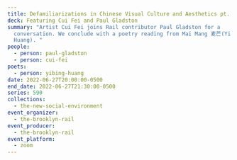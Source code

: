 ```yaml
---
title: Defamiliarizations in Chinese Visual Culture and Aesthetics pt. II
deck: Featuring Cui Fei and Paul Gladston
summary: "Artist Cui Fei joins Rail contributor Paul Gladston for a
  conversation. We conclude with a poetry reading from Mai Mang 麦芒(Yibing
  Huang). "
people:
  - person: paul-gladston
  - person: cui-fei
poets:
  - person: yibing-huang
date: 2022-06-27T20:00:00-0500
end_date: 2022-06-27T21:30:00-0500
series: 590
collections:
  - the-new-social-environment
event_organizer:
  - the-brooklyn-rail
event_producer:
  - the-brooklyn-rail
event_platform:
  - zoom
---
```

